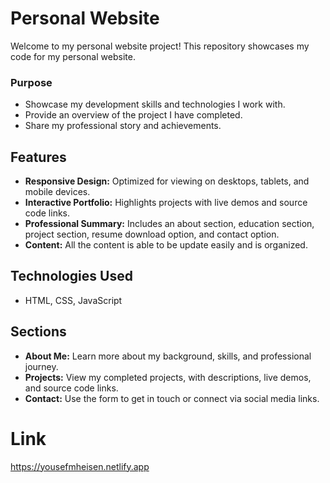 # Personal Website

Welcome to my personal website project! This repository showcases my code for my personal website.

### Purpose
- Showcase my development skills and technologies I work with.
- Provide an overview of the project I have completed.
- Share my professional story and achievements.

## Features
- **Responsive Design:** Optimized for viewing on desktops, tablets, and mobile devices.
- **Interactive Portfolio:** Highlights projects with live demos and source code links.
- **Professional Summary:** Includes an about section, education section, project section, resume download option, and contact option.
- **Content:** All the content is able to be update easily and is organized.

## Technologies Used
- HTML, CSS, JavaScript

## Sections
- **About Me:** Learn more about my background, skills, and professional journey.
- **Projects:** View my completed projects, with descriptions, live demos, and source code links.
- **Contact:** Use the form to get in touch or connect via social media links.
  
# Link
https://yousefmheisen.netlify.app
